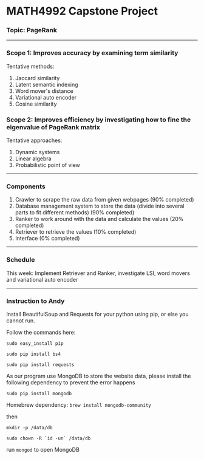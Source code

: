 # MATH4992 Capstone Project

### Topic: PageRank
---

### Scope 1: Improves accuracy by examining term similarity
Tentative methods:
1. Jaccard similarity
2. Latent semantic indexing
3. Word mover's distance
4. Variational auto encoder
5. Cosine similarity

### Scope 2: Improves efficiency by investigating how to fine the eigenvalue of PageRank matrix
Tentative approaches:
1. Dynamic systems
2. Linear algebra
3. Probabilistic point of view
---

### Components
1. Crawler to scrape the raw data from given webpages (90% completed)
2. Database management system to store the data (divide into several parts to fit different methods) (90% completed)
3. Ranker to work around with the data and calculate the values (20% completed)
4. Retriever to retrieve the values (10% completed)
5. Interface (0% completed)
---

### Schedule
This week: Implement Retriever and Ranker, investigate LSI, word movers and variational auto encoder

---

### Instruction to Andy
Install BeautifulSoup and Requests for your python using pip, or else you cannot run.

Follow the commands here:

`sudo easy_install pip`

`sudo pip install bs4`

`sudo pip install requests`

As our program use MongoDB to store the website data, please install the following dependency to prevent the error happens

`sudo pip install mongodb`

Homebrew dependency:
`brew install mongodb-community`

then

`mkdir -p /data/db`

``sudo chown -R `id -un` /data/db``

run `mongod` to open MongoDB
